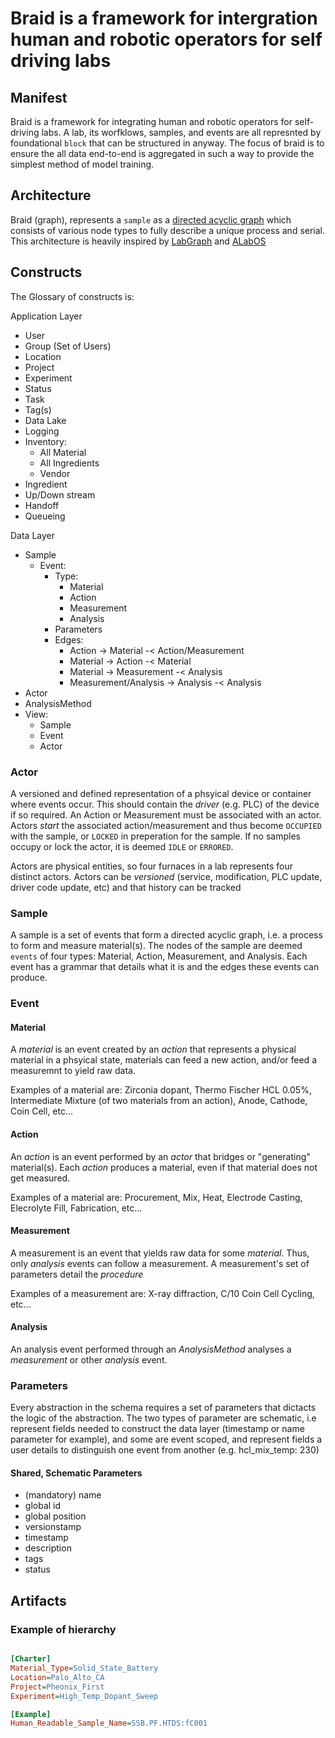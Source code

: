 # Braid is a framework for intergration human and robotic operators for self driving labs

## Manifest

Braid is a framework for integrating human and robotic operators for self-driving labs. A lab, its worfklows, samples, and events are all represnted by foundational `block` that can be structured in anyway. The focus of braid is to ensure the all data end-to-end is aggregated in such a way to provide the simplest method of model training.

## Architecture

Braid (graph), represents a `sample` as a [directed acyclic graph](https://en.wikipedia.org/wiki/Directed_acyclic_graph) which consists of various node types to fully describe a unique process and serial. This architecture is heavily inspired by [LabGraph](https://labgraph.readthedocs.io/en/latest/schema.html) and [ALabOS](https://cedergrouphub.github.io/alabos/)

## Constructs

The Glossary of constructs is:

Application Layer

- User
- Group (Set of Users)
- Location
- Project
- Experiment
- Status
- Task
- Tag(s)
- Data Lake
- Logging
- Inventory:
  - All Material
  - All Ingredients
  - Vendor
- Ingredient
- Up/Down stream
- Handoff
- Queueing

Data Layer

- Sample
  - Event:
    - Type:
      - Material
      - Action
      - Measurement
      - Analysis
    - Parameters
    - Edges:
      - Action    -> Material -< Action/Measurement
      - Material  -> Action -< Material
      - Material  -> Measurement -< Analysis
      - Measurement/Analysis -> Analysis -< Analysis
- Actor
- AnalysisMethod
- View:
  - Sample
  - Event
  - Actor

### Actor

A versioned and defined representation of a phsyical device or container where events occur. This should contain the *driver* (e.g. PLC) of the device if so required. An Action or Measurement must be associated with an actor. Actors _start_ the associated action/measurement and thus become `OCCUPIED` with the sample, or `LOCKED` in preperation for the sample. If no samples occupy or lock the actor, it is deemed `IDLE` or `ERRORED`.

Actors are physical entities, so four furnaces in a lab represents four distinct actors. Actors can be _versioned_ (service, modification, PLC update, driver code update, etc) and that history can be tracked

### Sample

A sample is a set of events that form a directed acyclic graph, i.e. a process to form and measure material(s). The nodes of the sample are deemed `events` of four types: Material, Action, Measurement, and Analysis. Each event has a grammar that details what it is and the edges these events can produce.

### Event

#### Material

A _material_ is an event created by an _action_ that represents a physical material in a phsyical state, materials can feed a new action, and/or feed a measuremnt to yield raw data.

Examples of a material are: Zirconia dopant, Thermo Fischer HCL 0.05%, Intermediate Mixture (of two materials from an action), Anode, Cathode, Coin Cell, etc... 

#### Action

An _action_ is an event performed by an _actor_ that bridges or "generating" material(s). Each _action_ produces a material, even if that material does not get measured. 

Examples of a material are: Procurement, Mix, Heat, Electrode Casting, Elecrolyte Fill, Fabrication, etc...

#### Measurement

A measurement is an event that yields raw data for some _material_. Thus, only _analysis_ events can follow a measurement. A measurement's set of parameters detail the _procedure_ 

Examples of a measurement are: X-ray diffraction, C/10 Coin Cell Cycling, etc...

#### Analysis

An analysis event performed through an _AnalysisMethod_ analyses a _measurement_ or other _analysis_ event. 

### Parameters

Every abstraction in the schema requires a set of parameters that dictacts the logic of the abstraction. The two types of parameter are schematic, i.e represent fields needed to construct the data layer (timestamp or name parameter for example), and some are event scoped, and represent fields a user details to distinguish one event from another (e.g. hcl_mix_temp: 230)

#### Shared, Schematic Parameters
- (mandatory) name
- global id 
- global position 
- versionstamp 
- timestamp
- description
- tags
- status

## Artifacts

### Example of hierarchy 

```ini

[Charter]
Material_Type=Solid_State_Battery
Location=Palo_Alto_CA
Project=Pheonix_First
Experiment=High_Temp_Dopant_Sweep

[Example]
Human_Readable_Sample_Name=SSB.PF.HTDS:fC001

```



